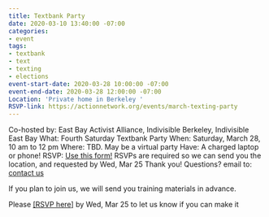 ```yaml
---
title: Textbank Party
date: 2020-03-10 13:40:00 -07:00
categories:
- event
tags:
- textbank
- text
- texting
- elections
event-start-date: 2020-03-28 10:00:00 -07:00
event-end-date: 2020-03-28 12:00:00 -07:00
Location: 'Private home in Berkeley '
RSVP-link: https://actionnetwork.org/events/march-texting-party
---
```


Co-hosted by: East Bay Activist Alliance, Indivisible Berkeley, Indivisible East Bay
What: Fourth Saturday Textbank Party 
When: Saturday, March 28, 10 am to 12 pm
Where: TBD. May be a virtual party
Have: A charged laptop or phone!
RSVP: [Use this form!]([https://actionnetwork.org/events/march-texting-party](https://actionnetwork.org/events/march-texting-party)) RSVPs are required so we can send you the location, and requested by Wed, Mar 25
Thank you!
Questions? email to: [contact us](mailto:ebaatexting@gmail.com) 

If you plan to join us, we will send you training materials in advance.

Please [[RSVP here]](https://actionnetwork.org/events/march-texting-party)  by Wed, Mar 25 to let us know if you can make it

